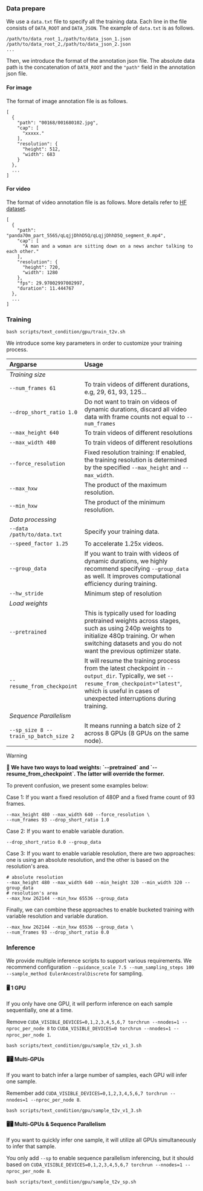 
### Data prepare
We use a `data.txt` file to specify all the training data. Each line in the file consists of `DATA_ROOT` and `DATA_JSON`. The example of `data.txt` is as follows.
```
/path/to/data_root_1,/path/to/data_json_1.json
/path/to/data_root_2,/path/to/data_json_2.json
...
```
Then, we introduce the format of the annotation json file. The absolute data path is the concatenation of `DATA_ROOT` and the `"path"` field in the annotation json file.
#### For image
The format of image annotation file is as follows.
```
[
  {
    "path": "00168/001680102.jpg",
    "cap": [
      "xxxxx."
    ],
    "resolution": {
      "height": 512,
      "width": 683
    }
  },
  ...
]
```

#### For video
The format of video annotation file is as follows. More details refer to [HF dataset](https://huggingface.co/datasets/LanguageBind/Open-Sora-Plan-v1.2.0).
```
[
  {
    "path": "panda70m_part_5565/qLqjjDhhD5Q/qLqjjDhhD5Q_segment_0.mp4",
    "cap": [
      "A man and a woman are sitting down on a news anchor talking to each other."
    ],
    "resolution": {
      "height": 720,
      "width": 1280
    },
    "fps": 29.97002997002997,
    "duration": 11.444767
  },
  ...
]
```

### Training
```
bash scripts/text_condition/gpu/train_t2v.sh
```

We introduce some key parameters in order to customize your training process.

| Argparse | Usage |
|:---|:---|
|_Training size_||
|`--num_frames 61`|To train videos of different durations, e.g, 29, 61, 93, 125...|
|`--drop_short_ratio 1.0`|Do not want to train on videos of dynamic durations, discard all video data with frame counts not equal to `--num_frames`|
|`--max_height 640`|To train videos of different resolutions|
|`--max_width 480`|To train videos of different resolutions|
|`--force_resolution`| Fixed resolution training: If enabled, the training resolution is determined by the specified `--max_height` and `--max_width`.|
|`--max_hxw`| The product of the maximum resolution.  |
|`--min_hxw`|The product of the minimum resolution. |
|_Data processing_||
|`--data /path/to/data.txt`|Specify your training data.|
|`--speed_factor 1.25`|To accelerate 1.25x videos. |
|`--group_data`|If you want to train with videos of dynamic durations, we highly recommend specifying `--group_data` as well. It improves computational efficiency during training.|
|`--hw_stride`|Minimum step of resolution|
|_Load weights_||
|`--pretrained`|This is typically used for loading pretrained weights across stages, such as using 240p weights to initialize 480p training. Or when switching datasets and you do not want the previous optimizer state.|
|`--resume_from_checkpoint`|It will resume the training process from the latest checkpoint in `--output_dir`. Typically, we set `--resume_from_checkpoint="latest"`, which is useful in cases of unexpected interruptions during training.|
|_Sequence Parallelism_||
|`--sp_size 8 --train_sp_batch_size 2`|It means running a batch size of 2 across 8 GPUs (8 GPUs on the same node).|

> [!Warning]
> <div align="left">
> <b>
> 🚨 We have two ways to load weights: `--pretrained` and `--resume_from_checkpoint`. The latter will override the former.
> </b>
> </div>

To prevent confusion, we present some examples below:

Case 1: If you want a fixed resolution of 480P and a fixed frame count of 93 frames. 

```
--max_height 480 --max_width 640 --force_resolution \
--num_frames 93 --drop_short_ratio 1.0
```

Case 2: If you want to enable variable duration.

```
--drop_short_ratio 0.0 --group_data
```

Case 3: If you want to enable variable resolution, there are two approaches: one is using an absolute resolution, and the other is based on the resolution's area.

```
# absolute resolution
--max_height 480 --max_width 640 --min_height 320 --min_width 320 --group_data
# resolution's area
--max_hxw 262144 --min_hxw 65536 --group_data
```

Finally, we can combine these approaches to enable bucketed training with variable resolution and variable duration.

```
--max_hxw 262144 --min_hxw 65536 --group_data \
--num_frames 93 --drop_short_ratio 0.0
```

### Inference

We provide multiple inference scripts to support various requirements. We recommend configuration `--guidance_scale 7.5 --num_sampling_steps 100 --sample_method EulerAncestralDiscrete` for sampling.

#### 🖥️ 1 GPU 
If you only have one GPU, it will perform inference on each sample sequentially, one at a time.

Remove `CUDA_VISIBLE_DEVICES=0,1,2,3,4,5,6,7 torchrun --nnodes=1 --nproc_per_node 8` to `CUDA_VISIBLE_DEVICES=0 torchrun --nnodes=1 --nproc_per_node 1`.

```
bash scripts/text_condition/gpu/sample_t2v_v1_3.sh
```

#### 🖥️🖥️ Multi-GPUs 
If you want to batch infer a large number of samples, each GPU will infer one sample.

Remember add `CUDA_VISIBLE_DEVICES=0,1,2,3,4,5,6,7 torchrun --nnodes=1 --nproc_per_node 8`.

```
bash scripts/text_condition/gpu/sample_t2v_v1_3.sh
```

#### 🖥️🖥️ Multi-GPUs & Sequence Parallelism 
If you want to quickly infer one sample, it will utilize all GPUs simultaneously to infer that sample.

You only add `--sp` to enable sequence parallelism inferencing, but it should based on `CUDA_VISIBLE_DEVICES=0,1,2,3,4,5,6,7 torchrun --nnodes=1 --nproc_per_node 8`.
```
bash scripts/text_condition/gpu/sample_t2v_sp.sh
```
